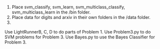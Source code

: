 1. Place svm_classify, svm_learn, svm_multiclass_classify, svm_multiclass_learn in the /bin folder.
2. Place data for digits and arxiv in their own folders in the /data folder.
3.
Use LightRunnerB, C, D to do parts of Problem 1.
Use Problem3.py to do SVM problems for Problem 3.
Use Bayes.py to use the Bayes Classifier for Problem 3.